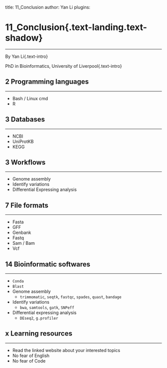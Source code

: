 title: 11_Conclusion
author: Yan Li
plugins:

<slide class="bg-black-blue aligncenter" image="https://source.unsplash.com/C1HhAQrbykQ/ .dark">

# 11_Conclusion{.text-landing.text-shadow}

---

By Yan Li{.text-intro}

PhD in Bioinformatics, University of Liverpool{.text-intro}

<slide class="bg-light aligncenter">

## 2 Programming languages

---

- Bash / Linux cmd
- R

<slide class="bg-light aligncenter">

## 3 Databases

---

- NCBI
- UniProtKB
- KEGG

<slide class="bg-light aligncenter">

## 3 Workflows

---

- Genome assembly
- Identify variations
- Differential Expressing analysis

<slide class="bg-light aligncenter">

## 7 File formats

---

- Fasta
- GFF
- Genbank
- Fastq
- Sam / Bam
- Vcf

<slide class="bg-light aligncenter">

## 14 Bioinformatic softwares

---

- `Conda`
- `Blast`
- Genome assembly
  - `trimmomatic`, `seqtk`, `fastqc`, `spades`, `quast`, `bandage`
- Identify variations
  - `bwa`, `samtools`, `gatk`, `SNPeff`
- Differential expressing analysis
  - `DEseq2`, `g.profiler`

<slide class="bg-light aligncenter">

## x Learning resources

---

- Read the linked website about your interested topics
- No fear of English
- No fear of Code
  
<slide class="bg-light aligncenter size-70" image="thank-you.jpg">
